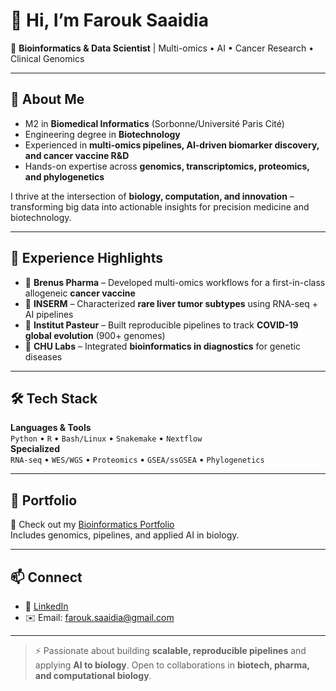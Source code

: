 # 👋 Hi, I’m Farouk Saaidia

🎯 **Bioinformatics & Data Scientist** | Multi-omics • AI • Cancer Research • Clinical Genomics

---

## 🚀 About Me
- M2 in **Biomedical Informatics** (Sorbonne/Université Paris Cité)  
- Engineering degree in **Biotechnology**  
- Experienced in **multi-omics pipelines, AI-driven biomarker discovery, and cancer vaccine R&D**  
- Hands-on expertise across **genomics, transcriptomics, proteomics, and phylogenetics**  

I thrive at the intersection of **biology, computation, and innovation** – transforming big data into actionable insights for precision medicine and biotechnology.

---

## 🔬 Experience Highlights
- 🧬 **Brenus Pharma** – Developed multi-omics workflows for a first-in-class allogeneic **cancer vaccine**  
- 🧪 **INSERM** – Characterized **rare liver tumor subtypes** using RNA-seq + AI pipelines  
- 🧫 **Institut Pasteur** – Built reproducible pipelines to track **COVID-19 global evolution** (900+ genomes)  
- 🧬 **CHU Labs** – Integrated **bioinformatics in diagnostics** for genetic diseases  

---

## 🛠️ Tech Stack
**Languages & Tools**  
`Python` • `R` • `Bash/Linux` • `Snakemake` • `Nextflow`  
**Specialized**  
`RNA-seq` • `WES/WGS` • `Proteomics` • `GSEA/ssGSEA` • `Phylogenetics`  

---

## 📂 Portfolio
🔗 Check out my [Bioinformatics Portfolio](https://github.com/farouksaaidia/bioinformatics-portfolio)  
Includes genomics, pipelines, and applied AI in biology.

---

## 📫 Connect
- 💼 [LinkedIn](https://www.linkedin.com/in/farouksaaidia)  
- ✉️ Email: farouk.saaidia@gmail.com  

---

> ⚡ Passionate about building **scalable, reproducible pipelines** and applying **AI to biology**. Open to collaborations in **biotech, pharma, and computational biology**.
